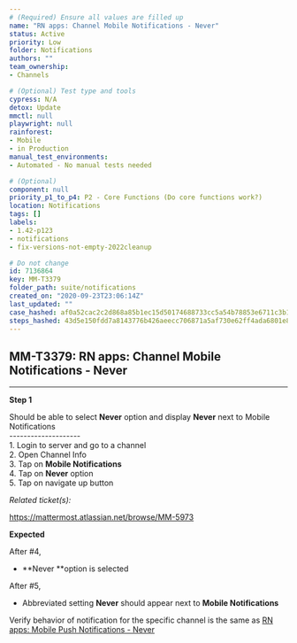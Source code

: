 ```yaml
---
# (Required) Ensure all values are filled up
name: "RN apps: Channel Mobile Notifications - Never"
status: Active
priority: Low
folder: Notifications
authors: ""
team_ownership: 
- Channels

# (Optional) Test type and tools
cypress: N/A
detox: Update
mmctl: null
playwright: null
rainforest: 
- Mobile
- in Production
manual_test_environments: 
- Automated - No manual tests needed

# (Optional)
component: null
priority_p1_to_p4: P2 - Core Functions (Do core functions work?)
location: Notifications
tags: []
labels: 
- 1.42-p123
- notifications
- fix-versions-not-empty-2022cleanup

# Do not change
id: 7136864
key: MM-T3379
folder_path: suite/notifications
created_on: "2020-09-23T23:06:14Z"
last_updated: ""
case_hashed: af0a52cac2c2d868a85b1ec15d50174688733cc5a54b78853e6711c3b1a9bc9def23bf7a81c311fbe32961edebd1ba4b
steps_hashed: 43d5e150fdd7a8143776b426aeecc706871a5af730e62ff4ada6801e8a96d72dc7acb05e164126e29c72fb9fa67f3ed6
---
```


## MM-T3379: RN apps: Channel Mobile Notifications - Never

---

**Step 1**

Should be able to select **Never** option and display **Never** next to Mobile Notifications\
\--------------------\
1\. Login to server and go to a channel\
2\. Open Channel Info\
3\. Tap on **Mobile Notifications**\
4\. Tap on **Never** option\
5\. Tap on navigate up button

_Related ticket(s):_

[](https://mattermost.atlassian.net/browse/MM-5973) <https://mattermost.atlassian.net/browse/MM-5973>

**Expected**

After #4,

- \*\*Never \*\*option is selected

After #5,

- Abbreviated setting **Never** should appear next to **Mobile Notifications**

Verify behavior of notification for the specific channel is the same as [RN apps: Mobile Push Notifications - Never](https://mattermost.atlassian.net/projects/MM?selectedItem=com.atlassian.plugins.atlassian-connect-plugin%3Acom.kanoah.test-manager__main-project-page#!/testCase/MM-T533)
